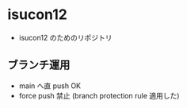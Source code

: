 # isucon12

- isucon12 のためのリポジトリ

## ブランチ運用

- main へ直 push OK
- force push 禁止 (branch protection rule 適用した)
